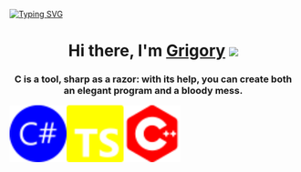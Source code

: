 
   
<a  href="https://git.io/typing-svg"  align="center"  ><img   src="https://readme-typing-svg.herokuapp.com?font=Fira+Code&duration=1000&color=CD14E4&background=FFF498&center=true&multiline=true&width=550&height=100&lines=I'm+passionate+about+computers%2C+;development.;Always+in+the+process+of+self-development!" alt="Typing SVG" /></a>
 

<h1 align="center">Hi there, I'm <a href="https://daniilshat.ru/" target="_blank">Grigory<a> 
<img src="https://github.com/blackcater/blackcater/raw/main/images/Hi.gif" height="32"/></h1>
<h3 align="center">C is a tool, sharp as a razor: with its help, you can create both an elegant program and a bloody mess.</h3>

<div style="display: flex; flex-direction: row;">
<img src="https://github.com/yokojin/yokojin/blob/main/csharpb.svg" alt="C Sharp" width="100" height="100"  />
<img src="https://github.com/yokojin/yokojin/blob/main/typeScript.svg" alt="TypeScript" width="100" height="100"  />
<img src="https://github.com/yokojin/yokojin/blob/main/Cplus.svg" alt="TypeScript" width="100" height="100"  />
</div>


